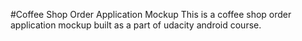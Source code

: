 #Coffee Shop Order Application Mockup
This is a coffee shop order application mockup built as a part of udacity android course.
